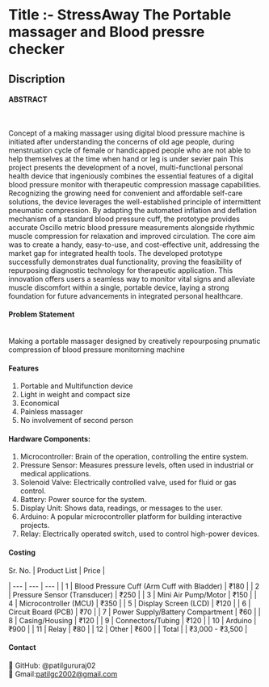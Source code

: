 <h1>Title :- StressAway The Portable massager and Blood pressre checker </h1>


<h2>Discription</h2>

<h4>ABSTRACT</h4><br>

Concept of a making massager using digital blood pressure machine is initiated after understanding the concerns of old age people, during menstruation cycle of female or handicapped people who are not able to help themselves at the time when hand or leg is under sevier pain
This project presents the development of a novel, multi-functional personal health device that ingeniously combines the essential features of a digital blood pressure monitor with therapeutic compression massage capabilities. Recognizing the growing need for convenient and affordable self-care solutions, the device leverages the well-established principle of intermittent pneumatic compression. By adapting the automated inflation and deflation mechanism of a standard blood pressure cuff, the prototype provides accurate Oscillo metric blood pressure measurements alongside rhythmic muscle compression for relaxation and improved circulation.
The core aim was to create a handy, easy-to-use, and cost-effective unit, addressing the market gap for integrated health tools. The developed prototype successfully demonstrates dual functionality, proving the feasibility of repurposing diagnostic technology for therapeutic application. This innovation offers users a seamless way to monitor vital signs and alleviate muscle discomfort within a single, portable device, laying a strong foundation for future advancements in integrated personal healthcare.


<h4>Problem Statement </h4><br>
Making a portable massager designed by creatively repourposing pnumatic compression of blood pressure monitorning machine

<h4>Features</h4>


1. Portable and Multifunction device
2. Light in weight and compact size
3. Economical
4. Painless massager
5. No involvement of second person

<h4>Hardware Components:</h4>

1. Microcontroller: Brain of the operation, controlling the entire system.
2. Pressure Sensor: Measures pressure levels, often used in industrial or medical applications.
3. Solenoid Valve: Electrically controlled valve, used for fluid or gas control.
4. Battery: Power source for the system.
5. Display Unit: Shows data, readings, or messages to the user.
6. Arduino: A popular microcontroller platform for building interactive projects.
7. Relay: Electrically operated switch, used to control high-power devices.


<h4>Costing </h4>

 Sr. No. | Product List | Price |
 
| --- | --- | --- |
| 1 | Blood Pressure Cuff (Arm Cuff with Bladder) | ₹180 |
| 2 | Pressure Sensor (Transducer) | ₹250 |
| 3 | Mini Air Pump/Motor | ₹150 |
| 4 | Microcontroller (MCU) | ₹350 |
| 5 | Display Screen (LCD) | ₹120 |
| 6 | Circuit Board (PCB) | ₹70 |
| 7 | Power Supply/Battery Compartment | ₹60 |
| 8 | Casing/Housing | ₹120 |
| 9 | Connectors/Tubing | ₹120 |
| 10 | Arduino | ₹900 |
| 11 | Relay | ₹80 |
| 12 | Other | ₹600 |
| Total |  | ₹3,000 - ₹3,500 |




<h4>Contact</h4>


📧 GitHub: @patilgururaj02 <br>
📧 Gmail:patilgc2002@gmail.com



